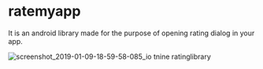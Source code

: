# ratemyapp

It is an android library made for the purpose of opening rating dialog in your app. 

![screenshot_2019-01-09-18-59-58-085_io tnine ratinglibrary](https://user-images.githubusercontent.com/30499733/50902623-66b3cd00-1441-11e9-8469-6b8ad6b252a4.png)
